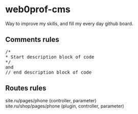 # web0prof-cms

Way to improve my skills, and fill my every day github board.

## Comments rules
<pre>
/*
* Start description block of code
*/
and
// end description block of code
</pre>

## Routes rules
site.ru/pages/phone (controller, parameter) <br>
site.ru/shop/pages/phone (plugin, controller, parameter)